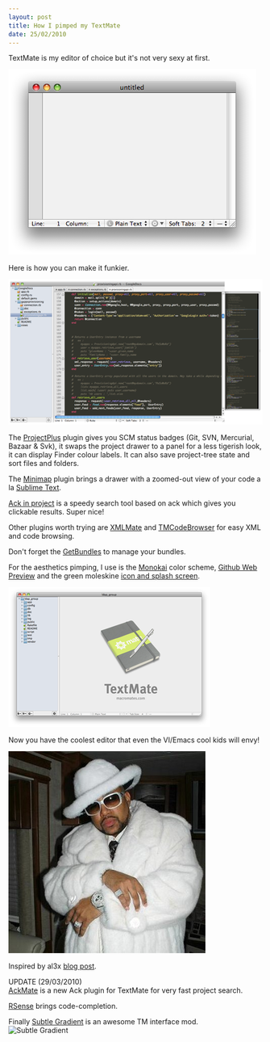 ```yaml
--- 
layout: post
title: How I pimped my TextMate
date: 25/02/2010
---
```


TextMate is my editor of choice but it's not very sexy at first.

![Vanilla TextMate](/images/TMvanilla.png "")

Here is how you can make it funkier.

![Pimped TextMate](/images/TMpimped.png "")

The [ProjectPlus](http://ciaranwal.sh/projectplus "Project Plus") plugin gives you SCM status badges (Git, SVN, Mercurial, Bazaar & Svk), it swaps the project drawer to a panel for a less tigerish look, it can display Finder colour labels.
It can also save project-tree state and sort files and folders.

The [Minimap](http://julianeberius.github.com/Textmate-Minimap/ "Minimap") plugin brings a drawer with a zoomed-out view of your code a la [Sublime Text](http://www.sublimetext.com/ "Sublime Text").

[Ack in project](http://github.com/protocool/ack-tmbundle/tree/master) is a speedy search tool based on ack which gives you clickable results. Super nice!

Other plugins worth trying are [XMLMate](http://ditchnet.org/xmlmate/) and [TMCodeBrowser](http://www.cocoabits.com/TmCodeBrowser/) for easy XML and code browsing.

Don't forget the [GetBundles](http://svn.textmate.org/trunk/Review/Bundles/GetBundles.tmbundle/) to manage your bundles.

For the aesthetics pimping, I use is the [Monokai](http://www.monokai.nl/blog/2006/07/15/textmate-color-theme/ "Monokai") color scheme, [Github Web Preview](http://github.com/kneath/github_textmate_preview "Github Web Preview") and the green moleskine [icon and splash screen](http://jason-evers.com/code/code-like-i-do).

![TextMate Splash](/images/TMblank.png "")

Now you have the coolest editor that even the VI/Emacs cool kids will envy!

![Pimp](/images/pimp.jpg)

Inspired by al3x [blog post](http://al3x.net/2008/12/03/how-i-use-textmate.html).

UPDATE (29/03/2010)  
[AckMate](http://github.com/protocool/AckMate "AckMate") is a new Ack plugin for TextMate for very fast project search.

[RSense](http://github.com/eandrejko/RSense.tmbundle "RSense") brings code-completion.

Finally [Subtle Gradient](http://trippledoubleyou.subtlegradient.com/stuff/subtleGradient%20Leopard%20TextMate%20Theme%20Dark%202.dmg "Subtle Gradient") is an awesome TM interface mod.  
![Subtle Gradient](http://trippledoubleyou.subtlegradient.com/stuff/subtleGradient%20Leopard%20TextMate%20Theme%20Dark%202.png "")